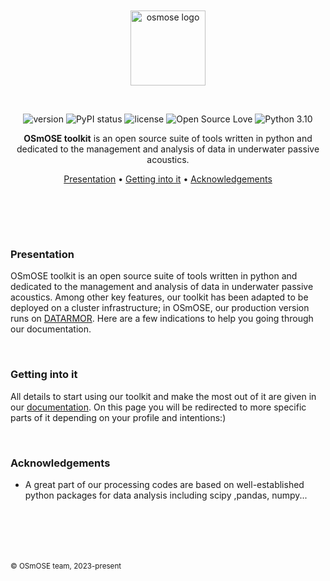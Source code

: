 <br>
<br>
<div align='center'>
<a href="https://github.com/Project-OSmOSE/osmose-toolkit">
    <img src="https://github.com/Project-OSmOSE/osmose-toolkit/blob/main/docs/logo/osmose_logo.png" alt="osmose logo" title="OSmOSE" height="120" style="padding-bottom:1em !important;" />
</a>

<br>
<br>

![version](https://img.shields.io/badge/package_version-0.1.7-orange)
![PyPI status](https://img.shields.io/pypi/status/ansicolortags.svg)
![license](https://img.shields.io/github/license/mashape/apistatus.svg)
![Open Source Love](https://img.shields.io/badge/open%20source-♡-lightgrey)
![Python 3.10](https://img.shields.io/badge/python-3.10-blue.svg)

**OSmOSE toolkit** is an open source suite of tools written in python and dedicated to the management and analysis of data in underwater passive acoustics.

[Presentation](#presentation) •
[Getting into it](#getting-into-it) •
[Acknowledgements](#acknowledgements)
# ㅤ

</div>

### Presentation

OSmOSE toolkit is an open source suite of tools written in python and dedicated to the management and analysis of data in underwater passive acoustics. Among other key features, our toolkit has been adapted to be deployed on a cluster infrastructure; in OSmOSE, our production version runs on [DATARMOR](https://www.ifremer.fr/fr/infrastructures-de-recherche/le-supercalculateur-datarmor). Here are a few indications to help you going through our documentation. 

<br>

### Getting into it

All details to start using our toolkit and make the most out of it are given in our [documentation](https://github.com/Project-OSmOSE/osmose-toolkit/blob/main/docs/_build/html/index.html). On this page you will be redirected to more specific parts of it depending on your profile and intentions:)

<br>

### Acknowledgements

- A great part of our processing codes are based on well-established python packages for data analysis including scipy ,pandas, numpy...
 
# ㅤ
<sub>© OSmOSE team, 2023-present</sub>


